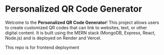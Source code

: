 # Personalized QR Code Generator

Welcome to the **Personalized QR Code Generator**! This project allows users to create customized QR codes that can link to websites, text, or other digital content. It is built using the MERN stack (MongoDB, Express, React, Node.js) and is deployed on Render and Vercel.

This repo is for frontend deployment
